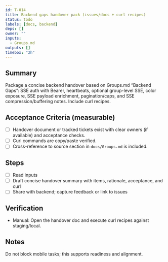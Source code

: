 ```yaml
---
id: T-014
title: Backend gaps handover pack (issues/docs + curl recipes)
status: todo
labels: [docs, backend]
deps: []
owner: ""
inputs:
  - Groups.md
outputs: []
timebox: "2h"
---
```


## Summary
Package a concise backend handover based on Groups.md “Backend Gaps”: SSE auth with Bearer, heartbeats, optional group-level SSE, color exposure, SSE payload enrichment, pagination/caps, and SSE compression/buffering notes. Include curl recipes.

## Acceptance Criteria (measurable)
- [ ] Handover document or tracked tickets exist with clear owners (if available) and acceptance checks.
- [ ] Curl commands are copy/paste verified.
- [ ] Cross-reference to source section in `docs/Groups.md` is included.

## Steps
- [ ] Read inputs
- [ ] Draft concise handover summary with items, rationale, acceptance, and curl
- [ ] Share with backend; capture feedback or link to issues

## Verification
- Manual: Open the handover doc and execute curl recipes against staging/local.

## Notes
Do not block mobile tasks; this supports readiness and alignment.

